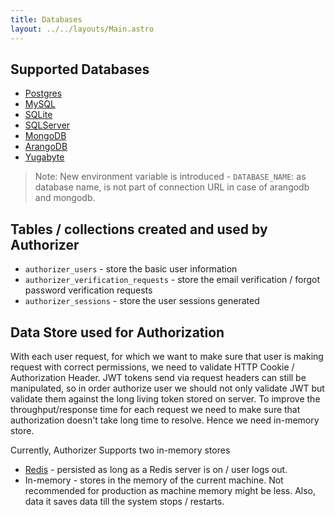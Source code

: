 ```yaml
---
title: Databases
layout: ../../layouts/Main.astro
---
```


## Supported Databases

- [Postgres](https://www.postgresql.org/)
- [MySQL](https://www.mysql.com/)
- [SQLite](https://www.sqlite.org/index.html)
- [SQLServer](https://www.microsoft.com/en-us/sql-server/)
- [MongoDB](https://www.mongodb.com)
- [ArangoDB](https://www.arangodb.com/)
- [Yugabyte](https://www.yugabyte.com/)

> Note: New environment variable is introduced - `DATABASE_NAME`: as database name, is not part of connection URL in case of arangodb and mongodb.

## Tables / collections created and used by Authorizer

- `authorizer_users` - store the basic user information
- `authorizer_verification_requests` - store the email verification / forgot password verification requests
- `authorizer_sessions` - store the user sessions generated

## Data Store used for Authorization

With each user request, for which we want to make sure that user is making request with correct permissions, we need to validate HTTP Cookie / Authorization Header. JWT tokens send via request headers can still be manipulated, so in order authorize user we should not only validate JWT but validate them against the long living token stored on server. To improve the throughput/response time for each request we need to make sure that authorization doesn't take long time to resolve. Hence we need in-memory store.

Currently, Authorizer Supports two in-memory stores

- [Redis](https://redis.io/) - persisted as long as a Redis server is on / user logs out.
- In-memory - stores in the memory of the current machine. Not recommended for production as machine memory might be less. Also, data it saves data till the system stops / restarts.
